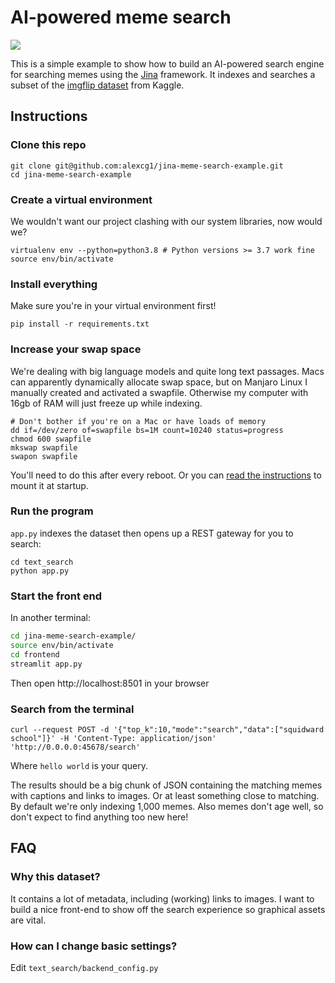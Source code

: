 # AI-powered meme search

![](./video.gif)

This is a simple example to show how to build an AI-powered search engine for searching memes using the [Jina](https://github.com/jina-ai/jina/) framework. It indexes and searches a subset of the [imgflip dataset](https://www.kaggle.com/abhishtagatya/imgflipscraped-memes-caption-dataset) from Kaggle.

## Instructions

### Clone this repo

```shell
git clone git@github.com:alexcg1/jina-meme-search-example.git
cd jina-meme-search-example
```

### Create a virtual environment

We wouldn't want our project clashing with our system libraries, now would we?

```shell
virtualenv env --python=python3.8 # Python versions >= 3.7 work fine
source env/bin/activate
```

### Install everything

Make sure you're in your virtual environment first!

```shell
pip install -r requirements.txt
```

### Increase your swap space

We're dealing with big language models and quite long text passages. Macs can apparently dynamically allocate swap space, but on Manjaro Linux I manually created and activated a swapfile. Otherwise my computer with 16gb of RAM will just freeze up while indexing.

```shell
# Don't bother if you're on a Mac or have loads of memory
dd if=/dev/zero of=swapfile bs=1M count=10240 status=progress
chmod 600 swapfile
mkswap swapfile
swapon swapfile
```

You'll need to do this after every reboot. Or you can [read the instructions](https://wiki.archlinux.org/title/Swap#Manually) to mount it at startup.

### Run the program

`app.py` indexes the dataset then opens up a REST gateway for you to search:

```shell
cd text_search
python app.py
```

### Start the front end

In another terminal:

```sh
cd jina-meme-search-example/
source env/bin/activate
cd frontend
streamlit app.py
```

Then open http://localhost:8501 in your browser

### Search from the terminal

```shell
curl --request POST -d '{"top_k":10,"mode":"search","data":["squidward school"]}' -H 'Content-Type: application/json' 'http://0.0.0.0:45678/search'
```

Where `hello world` is your query.

The results should be a big chunk of JSON containing the matching memes with captions and links to images. Or at least something close to matching. By default we're only indexing 1,000 memes. Also memes don't age well, so don't expect to find anything too new here!

## FAQ

### Why this dataset?

It contains a lot of metadata, including (working) links to images. I want to build a nice front-end to show off the search experience so graphical assets are vital. 

### How can I change basic settings?

Edit `text_search/backend_config.py`
